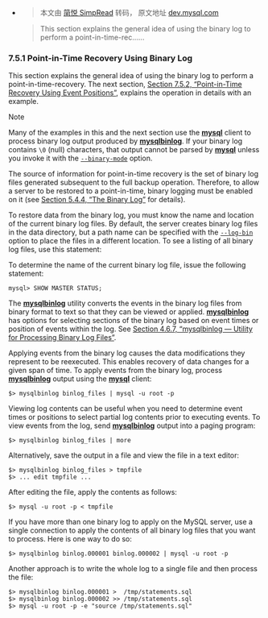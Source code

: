 - > 本文由 [简悦 SimpRead](http://ksria.com/simpread/) 转码， 原文地址 [dev.mysql.com](https://dev.mysql.com/doc/refman/5.7/en/point-in-time-recovery-binlog.html)
  
  > This section explains the general idea of using the binary log to perform a point-in-time-rec......
### 7.5.1 Point-in-Time Recovery Using Binary Log

This section explains the general idea of using the binary log to perform a point-in-time-recovery. The next section, [Section 7.5.2, “Point-in-Time Recovery Using Event Positions”](https://dev.mysql.com/doc/refman/5.7/en/point-in-time-recovery-positions.html "7.5.2 Point-in-Time Recovery Using Event Positions"), explains the operation in details with an example.

Note

Many of the examples in this and the next section use the [**mysql**](https://dev.mysql.com/doc/refman/5.7/en/mysql.html "4.5.1 mysql — The MySQL Command-Line Client") client to process binary log output produced by [**mysqlbinlog**](https://dev.mysql.com/doc/refman/5.7/en/mysqlbinlog.html "4.6.7 mysqlbinlog — Utility for Processing Binary Log Files"). If your binary log contains `\0` (null) characters, that output cannot be parsed by [**mysql**](https://dev.mysql.com/doc/refman/5.7/en/mysql.html "4.5.1 mysql — The MySQL Command-Line Client") unless you invoke it with the [`--binary-mode`](https://dev.mysql.com/doc/refman/5.7/en/mysql-command-options.html#option_mysql_binary-mode) option.

The source of information for point-in-time recovery is the set of binary log files generated subsequent to the full backup operation. Therefore, to allow a server to be restored to a point-in-time, binary logging must be enabled on it (see [Section 5.4.4, “The Binary Log”](https://dev.mysql.com/doc/refman/5.7/en/binary-log.html "5.4.4 The Binary Log") for details).

To restore data from the binary log, you must know the name and location of the current binary log files. By default, the server creates binary log files in the data directory, but a path name can be specified with the [`--log-bin`](https://dev.mysql.com/doc/refman/5.7/en/replication-options-binary-log.html#option_mysqld_log-bin) option to place the files in a different location. To see a listing of all binary log files, use this statement:

To determine the name of the current binary log file, issue the following statement:

```
mysql> SHOW MASTER STATUS;

```

The [**mysqlbinlog**](https://dev.mysql.com/doc/refman/5.7/en/mysqlbinlog.html "4.6.7 mysqlbinlog — Utility for Processing Binary Log Files") utility converts the events in the binary log files from binary format to text so that they can be viewed or applied. [**mysqlbinlog**](https://dev.mysql.com/doc/refman/5.7/en/mysqlbinlog.html "4.6.7 mysqlbinlog — Utility for Processing Binary Log Files") has options for selecting sections of the binary log based on event times or position of events within the log. See [Section 4.6.7, “mysqlbinlog — Utility for Processing Binary Log Files”](https://dev.mysql.com/doc/refman/5.7/en/mysqlbinlog.html "4.6.7 mysqlbinlog — Utility for Processing Binary Log Files").

Applying events from the binary log causes the data modifications they represent to be reexecuted. This enables recovery of data changes for a given span of time. To apply events from the binary log, process [**mysqlbinlog**](https://dev.mysql.com/doc/refman/5.7/en/mysqlbinlog.html "4.6.7 mysqlbinlog — Utility for Processing Binary Log Files") output using the [**mysql**](https://dev.mysql.com/doc/refman/5.7/en/mysql.html "4.5.1 mysql — The MySQL Command-Line Client") client:

```
$> mysqlbinlog binlog_files | mysql -u root -p

```

Viewing log contents can be useful when you need to determine event times or positions to select partial log contents prior to executing events. To view events from the log, send [**mysqlbinlog**](https://dev.mysql.com/doc/refman/5.7/en/mysqlbinlog.html "4.6.7 mysqlbinlog — Utility for Processing Binary Log Files") output into a paging program:

```
$> mysqlbinlog binlog_files | more

```

Alternatively, save the output in a file and view the file in a text editor:

```
$> mysqlbinlog binlog_files > tmpfile
$> ... edit tmpfile ...

```

After editing the file, apply the contents as follows:

```
$> mysql -u root -p < tmpfile

```

If you have more than one binary log to apply on the MySQL server, use a single connection to apply the contents of all binary log files that you want to process. Here is one way to do so:

```
$> mysqlbinlog binlog.000001 binlog.000002 | mysql -u root -p

```

Another approach is to write the whole log to a single file and then process the file:

```
$> mysqlbinlog binlog.000001 >  /tmp/statements.sql
$> mysqlbinlog binlog.000002 >> /tmp/statements.sql
$> mysql -u root -p -e "source /tmp/statements.sql"

```
